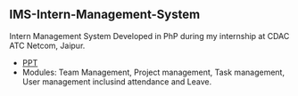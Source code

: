 ## IMS-Intern-Management-System
Intern Management System Developed in PhP during my internship at CDAC ATC Netcom, Jaipur.

* [PPT](/_InternManagementSystem%20%20-%20vijay.pdf)
* Modules: Team Management, Project management, Task management, User management inclusind attendance and Leave.
